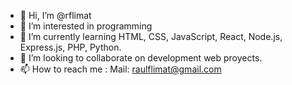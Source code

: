 - 👋 Hi, I’m @rflimat
- 👀 I’m interested in programming
- 🌱 I’m currently learning HTML, CSS, JavaScript, React, Node.js, Express.js, PHP, Python.
- 💞️ I’m looking to collaborate on development web proyects.
- 📫 How to reach me : Mail: raulflimat@gmail.com

<!---
rflimat/rflimat is a ✨ special ✨ repository because its `README.md` (this file) appears on your GitHub profile.
You can click the Preview link to take a look at your changes.
--->
